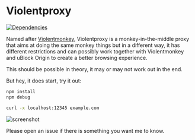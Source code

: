 # Violentproxy

[![Dependencies](https://david-dm.org/Violentproxy/Violentproxy.svg)](https://david-dm.org/Violentproxy/Violentproxy)

Named after [Violentmonkey](https://github.com/violentmonkey/violentmonkey), 
Violentproxy is a monkey-in-the-middle proxy that aims at doing the same monkey things but in a different way, 
it has different restrictions and can possibly work together with Violentmonkey and uBlock Origin 
to create a better browsing experience. 

This should be possible in theory, it may or may not work out in the end. 

But hey, it does start, try it out: 
```Bash
npm install
npm debug

curl -x localhost:12345 example.com
```

![screenshot](http://i.imgur.com/itQBQjq.png)

Please open an issue if there is something you want me to know. 
